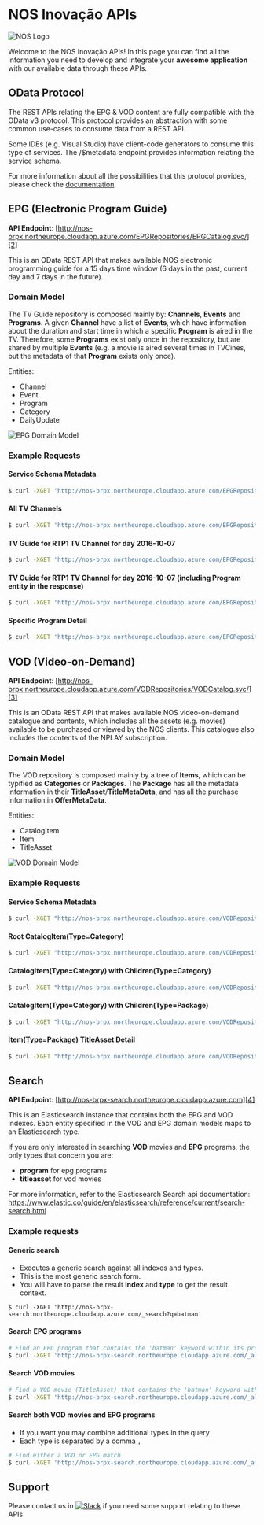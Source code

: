 # NOS Inovação APIs

![NOS Logo](https://github.com/nosinovacao/pixelscamp/blob/master/images/logo.png)

Welcome to the NOS Inovação APIs!
In this page you can find all the information you need to develop and integrate your __awesome application__ with our available data through these APIs.

## OData Protocol

The REST APIs relating the EPG & VOD content are fully compatible with the OData v3 protocol.
This protocol provides an abstraction with some common use-cases to consume data from a REST API.

Some IDEs (e.g. Visual Studio) have client-code generators to consume this type of services. The /$metadata endpoint provides information relating the service schema.

For more information about all the possibilities that this protocol provides, please check the [documentation][1].

## EPG (Electronic Program Guide)

__API Endpoint__: [http://nos-brpx.northeurope.cloudapp.azure.com/EPGRepositories/EPGCatalog.svc/][2]

This is an OData REST API that makes available NOS electronic programming guide for a 15 days time window (6 days in the past, current day and 7 days in the future).

### Domain Model

The TV Guide repository is composed mainly by: __Channels__, __Events__ and __Programs__. A given __Channel__ have a list of __Events__, which have information about the duration and start time in which a specific __Program__ is aired in the TV. Therefore, some __Programs__ exist only once in the repository, but are shared by multiple __Events__ (e.g. a movie is aired several times in TVCines, but the metadata of that __Program__ exists only once).

Entities:
* Channel
* Event
* Program
* Category
* DailyUpdate

![EPG Domain Model](https://github.com/ctorrao/pixelscamp/blob/master/images/EPG_DomainModel_v1_0.png)

### Example Requests

#### Service Schema Metadata

```bash
$ curl -XGET 'http://nos-brpx.northeurope.cloudapp.azure.com/EPGRepositories/EPGCatalog.svc/$metadata'
```

#### All TV Channels

```bash
$ curl -XGET 'http://nos-brpx.northeurope.cloudapp.azure.com/EPGRepositories/EPGCatalog.svc/Channel?$format=json'
```

#### TV Guide for RTP1 TV Channel for day 2016-10-07

```bash
$ curl -XGET 'http://nos-brpx.northeurope.cloudapp.azure.com/EPGRepositories/EPGCatalog.svc/Event?$format=json&$filter=ServiceId%20eq%20%275%27%20and%20UtcBeginDate%20ge%20datetime%272016-10-04T00:00:00Z%27%20and%20UtcEndDate%20lt%20datetime%272016-10-05T00:00:00Z%27'
```

#### TV Guide for RTP1 TV Channel for day 2016-10-07 (including Program entity in the response)

```bash
$ curl -XGET 'http://nos-brpx.northeurope.cloudapp.azure.com/EPGRepositories/EPGCatalog.svc/Event?$format=json&$filter=ServiceId%20eq%20%275%27%20and%20UtcBeginDate%20ge%20datetime%272016-10-04T00:00:00Z%27%20and%20UtcEndDate%20lt%20datetime%272016-10-05T00:00:00Z%27&$expand=Program'
```

#### Specific Program Detail

```bash
$ curl -XGET 'http://nos-brpx.northeurope.cloudapp.azure.com/EPGRepositories/EPGCatalog.svc/Program('1395116')?$format=json'
```

## VOD (Video-on-Demand)

__API Endpoint__: [http://nos-brpx.northeurope.cloudapp.azure.com/VODRepositories/VODCatalog.svc/][3]

This is an OData REST API that makes available NOS video-on-demand catalogue and contents, which includes all the assets (e.g. movies) available to be purchased or viewed by the NOS clients. This catalogue also includes the contents of the NPLAY subscription.

### Domain Model

The VOD repository is composed mainly by a tree of __Items__, which can be typified as __Categories__ or __Packages__. The __Package__ has all the metadata information in their __TitleAsset__/__TitleMetaData__, and has all the purchase information in __OfferMetaData__.

Entities:
* CatalogItem
* Item
* TitleAsset

![VOD Domain Model](https://github.com/ctorrao/pixelscamp/blob/master/images/VOD_DomainModel_v1_0.png)

### Example Requests

#### Service Schema Metadata

```bash
$ curl -XGET "http://nos-brpx.northeurope.cloudapp.azure.com/VODRepositories/VODCatalog.svc/\$metadata"
```

#### Root CatalogItem(Type=Category)

```bash
$ curl -XGET "http://nos-brpx.northeurope.cloudapp.azure.com/VODRepositories/VODCatalog.svc/CatalogItem?\$filter=IsRoot%20eq%20true&\$format=json"
```

#### CatalogItem(Type=Category) with Children(Type=Category)

```bash
$ curl -XGET "http://nos-brpx.northeurope.cloudapp.azure.com/VODRepositories/VODCatalog.svc/CatalogItem('ott.1092710789')/ChildCatalogItems?\$format=json"
```

#### CatalogItem(Type=Category) with Children(Type=Package)

```bash
$ curl -XGET "http://nos-brpx.northeurope.cloudapp.azure.com/VODRepositories/VODCatalog.svc/CatalogItem('ott.245048737')/ChildCatalogItems?\$format=json"
```

#### Item(Type=Package) TitleAsset Detail

```bash
$ curl -XGET "http://nos-brpx.northeurope.cloudapp.azure.com/VODRepositories/VODCatalog.svc/Item('TVOD_051518_LUS_XMENAPOC_1045332_CIPK08522BC27F0C4C67')/zon.vod.central.odata.api.model.Package/TitleAsset?\$format=json"
```

## Search

__API Endpoint__: [http://nos-brpx-search.northeurope.cloudapp.azure.com][4]

This is an Elasticsearch instance that contains both the EPG and VOD indexes. Each entity specified in the VOD and EPG domain models maps to an Elasticsearch type.

If you are only interested in searching **VOD** movies and **EPG** programs, the only types that concern you are:
* **program** for epg programs
* **titleasset** for vod movies

For more information, refer to the Elasticsearch Search api documentation: https://www.elastic.co/guide/en/elasticsearch/reference/current/search-search.html

### Example requests

#### Generic search

* Executes a generic search against all indexes and types.
* This is the most generic search form. 
* You will have to parse the result **index** and **type** to get the result context.

`$ curl -XGET 'http://nos-brpx-search.northeurope.cloudapp.azure.com/_search?q=batman'`

#### Search EPG programs

```bash
# Find an EPG program that contains the 'batman' keyword within its properties
$ curl -XGET 'http://nos-brpx-search.northeurope.cloudapp.azure.com/_all/program/_search?q=batman'
```

#### Search VOD movies

```bash
# Find a VOD movie (TitleAsset) that contains the 'batman' keyword within its properties
$ curl -XGET 'http://nos-brpx-search.northeurope.cloudapp.azure.com/_all/titleasset/_search?q=batman'
```

#### Search both VOD movies and EPG programs

* If you want you may combine additional types in the query
* Each type is separated by a comma `,`

```bash
# Find either a VOD or EPG match
$ curl -XGET 'http://nos-brpx-search.northeurope.cloudapp.azure.com/_all/titleasset,program/_search?q=batman'
```

## Support

Please contact us in [![Slack](https://github.com/nosinovacao/pixelscamp/blob/master/images/slack.png)][5] if you need some support relating to these APIs.

[1]: http://www.odata.org/documentation/odata-version-3-0/
[2]: http://nos-brpx.northeurope.cloudapp.azure.com/EPGRepositories/EPGCatalog.svc/
[3]: http://nos-brpx.northeurope.cloudapp.azure.com/VODRepositories/VODCatalog.svc/
[4]: http://nos-brpx-search.northeurope.cloudapp.azure.com
[5]: https://pixelscamp.slack.com/messages/nos/